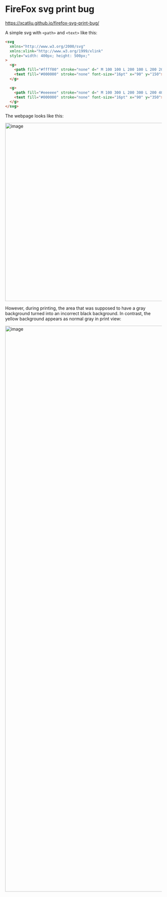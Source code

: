 # FireFox svg print bug

https://xcatliu.github.io/firefox-svg-print-bug/

A simple svg with `<path>` and `<text>` like this:

```html
<svg
  xmlns="http://www.w3.org/2000/svg"
  xmlns:xlink="http://www.w3.org/1999/xlink"
  style="width: 400px; height: 500px;"
>
  <g>
    <path fill="#ffff00" stroke="none" d=" M 100 100 L 200 100 L 200 200 L 100 200 L 100 100"></path>
    <text fill="#000000" stroke="none" font-size="16pt" x="90" y="150">Yellow background</text>
  </g>

  <g>
    <path fill="#eeeeee" stroke="none" d=" M 100 300 L 200 300 L 200 400 L 100 400 L 100 300"></path>
    <text fill="#000000" stroke="none" font-size="16pt" x="90" y="350">Gray background</text>
  </g>
</svg>
```

The webpage looks like this:

<img width="572" alt="image" src="https://github.com/xcatliu/firefox-svg-print-bug/assets/5453359/ad8b16a3-3772-459d-acb5-f5b754f1db1f">

However, during printing, the area that was supposed to have a gray background turned into an incorrect black background. In contrast, the yellow background appears as normal gray in print view:

<img width="1816" alt="image" src="https://github.com/xcatliu/firefox-svg-print-bug/assets/5453359/9494b8b7-8459-47c2-93eb-2f6f16b2e64a">
